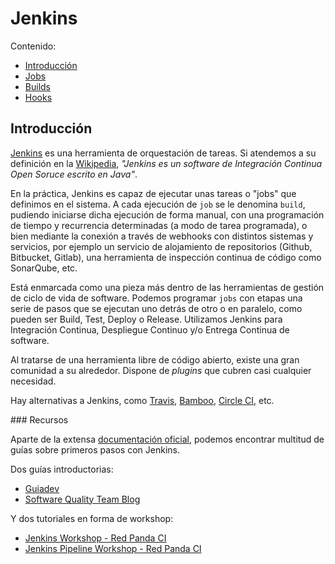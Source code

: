 # Jenkins

Contenido:

- [Introducción](#introducción)
- [Jobs](jenkins/jenkins-jobs.md)
- [Builds](jenkins/jenkins-builds.md)
- [Hooks](jenkins/jenkins-hooks.md)

## Introducción

[Jenkins](http://jenkins.io/) es una herramienta de orquestación de tareas. Si atendemos a su definición en la [Wikipedia](https://es.wikipedia.org/wiki/Jenkins), _"Jenkins es un software de Integración Continua Open Soruce escrito en Java"_.

En la práctica, Jenkins es capaz de ejecutar unas tareas o "jobs" que definimos en el sistema. A cada ejecución de `job` se le denomina `build`, pudiendo iniciarse dicha ejecución de forma manual, con una programación de tiempo y recurrencia determinadas (a modo de tarea programada), o bien mediante la conexión a través de webhooks con distintos sistemas y servicios, por ejemplo un servicio de alojamiento de repositorios (Github, Bitbucket, Gitlab), una herramienta de inspección continua de código como SonarQube, etc.

Está enmarcada como una pieza más dentro de las herramientas de gestión de ciclo de vida de software. Podemos programar `jobs` con etapas una serie de pasos que se ejecutan uno detrás de otro o en paralelo, como pueden ser Build, Test, Deploy o Release. Utilizamos Jenkins para Integración Continua, Despliegue Continuo y/o Entrega Continua de software.

Al tratarse de una herramienta libre de código abierto, existe una gran comunidad a su alrededor. Dispone de _plugins_ que cubren casi cualquier necesidad.

Hay alternativas a Jenkins, como [Travis](https://travis-ci.org/), [Bamboo](https://es.atlassian.com/software/bamboo), [Circle CI](https://circleci.com/), etc.

### Recursos

Aparte de la extensa [documentación oficial](https://jenkins.io/doc/), podemos encontrar multitud de guías sobre primeros pasos con Jenkins.

Dos guías introductorias:

- [Guiadev](https://guiadev.com/introduccion-a-jenkins/)
- [Software Quality Team Blog](https://qateamblog.wordpress.com/2017/04/23/introduccion-a-jenkins/)

Y dos tutoriales en forma de workshop:

- [Jenkins Workshop - Red Panda CI](https://github.com/red-panda-ci/jenkins-workshop)
- [Jenkins Pipeline Workshop - Red Panda CI](https://github.com/red-panda-ci/jenkins-pipeline-workshop)
